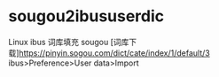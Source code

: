 # sougou2ibususerdic
Linux ibus 词库填充
sougou [词库下载]<https://pinyin.sogou.com/dict/cate/index/1/default/3>
ibus>Preference>User data>Import
